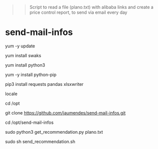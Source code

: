>> Script to read a file (plano.txt) with alibaba links and create a price control report, to send via email every day

# send-mail-infos


yum -y update

yum install swaks 

yum install python3

yum -y install python-pip


pip3 install requests pandas xlsxwriter

locale

cd /opt

git clone  https://github.com/jaumendes/send-mail-infos.git

cd /opt/send-mail-infos

sudo python3 get_recommendation.py plano.txt

sudo sh send_recommendation.sh

